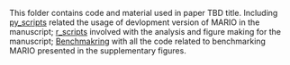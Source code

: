This folder contains code and material used in paper TBD title. Including [py_scripts](https://github.com/shuxiaoc/mario-py/edit/main/Manuscript_Archive_Code/readme.md) related the usage of devlopment version of MARIO in the manuscript; [r_scripts]() involved with the analysis and figure making for the manuscript; [Benchmakring]() with all the code related to benchmarking MARIO presented in the supplementary figures.

